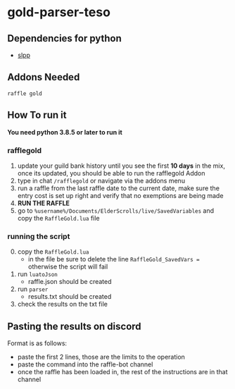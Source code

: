 # gold-parser-teso
## Dependencies for python
- [slpp](https://github.com/SirAnthony/slpp)

## Addons Needed 
    raffle gold
## How To run it
**You need python 3.8.5 or later to run it**
### rafflegold
1. update your guild bank history until you see the first **10 days** in the mix, once its updated, you should be able to run the rafflegold Addon
2. type in chat `/rafflegold` or navigate via the addons menu
3. run a raffle from the last raffle date to the current date, make sure the entry cost is set up right and verify that no exemptions are being made
4. **RUN THE RAFFLE**
5. go to `%username%/Documents/ElderScrolls/live/SavedVariables` and copy the `RaffleGold.lua` file
### running the script
0. copy the `RaffleGold.lua`
   - in the file be sure to delete the line `RaffleGold_SavedVars =` otherwise the script will fail
1. run `luatoJson`
   - raffle.json should be created
2. run `parser`
    - results.txt should be created
3. check the results on the txt file
## Pasting the results on discord

Format is as follows: 
- paste the first 2 lines, those are the limits to the operation
- paste the command into the raffle-bot channel
- once the raffle has been loaded in, the rest of the instructions are in that channel